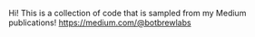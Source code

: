 Hi! This is a collection of code that is sampled from my Medium publications! https://medium.com/@botbrewlabs
